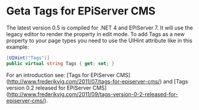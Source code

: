 Geta Tags for EPiServer CMS
====

The latest version 0.5 is compiled for .NET 4 and EPiServer 7. It will use the legacy editor to render the property in edit mode. To add Tags as a new property to your page types you need to use the UIHint attribute like in this example:
```csharp
[UIHint("Tags")]
public virtual string Tags { get; set; }
```

For an introduction see: [Tags for EPiServer CMS] (http://www.frederikvig.com/2011/07/tags-for-episerver-cms/) and [Tags version 0.2 released for EPiServer CMS] (http://www.frederikvig.com/2011/09/tags-version-0-2-released-for-episerver-cms/).